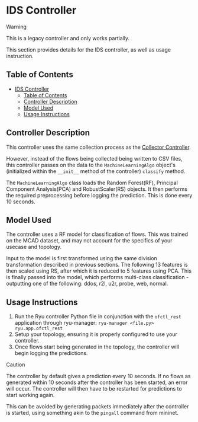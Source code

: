 # IDS Controller

> [!WARNING]
> This is a legacy controller and only works partially.

This section provides details for the IDS controller, as well as usage instruction.

## Table of Contents

- [IDS Controller](#ids-controller)
  - [Table of Contents](#table-of-contents)
  - [Controller Description](#controller-description)
  - [Model Used](#model-used)
  - [Usage Instructions](#usage-instructions)

## Controller Description

This controller uses the same collection process as the [Collector Controller](../).

However, instead of the flows being collected being written to CSV files, this controller passes on the data to the `MachineLearningAlgo` object's (initialized within the `__init__` method of the controller) `classify` method.

The `MachineLearningAlgo` class loads the Random Forest(RF), Principal Component Analysis(PCA) and RobustScaler(RS) objects. It then performs the required preprocessing before logging the prediction. This is done every 10 seconds.

## Model Used

The controller uses a RF model for classification of flows. This was trained on the MCAD dataset, and may not account for the specifics of your usecase and topology.

Input to the model is first transformed using the same division transformation described in previous sections. The following 13 features is then scaled using RS, after which it is reduced to 5 features using PCA. This is finally passed into the model, which performs multi-class classification - outputting one of the following: ddos, r2l, u2r, probe, web, normal.

## Usage Instructions

1. Run the Ryu controller Python file in conjunction with the `ofctl_rest` application through ryu-manager: `ryu-manager <file.py> ryu.app.ofctl_rest`
2. Setup your topology, ensuring it is properly configured to use your controller.
3. Once flows start being generated in the topology, the controller will begin logging the predictions.

> [!CAUTION]
> The controller by default gives a prediction every 10 seconds. If no flows as generated within 10 seconds after the controller has been started, an error will occur. The controller will then have to be restarted for predictions to start working again.
>
> This can be avoided by generating packets immediately after the controller is started, using something akin to the `pingall` command from mininet.
